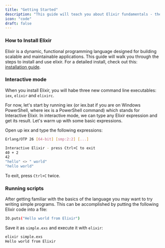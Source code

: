 ```yaml
---
title: "Getting Started"
description: "This guide will teach you about Elixir fundamentals - the language syntax, how to define modules, the common data structures in the language, and more. This chapter will focus on ensuring that Elixir is installed and that you can successfully run Elixir's Interactive Shell, called IEx."
icon: "code"
draft: false
---
```


### How to Install Elixir

Elixir is a dynamic, functional programming language designed for building scalable and maintainable applications. This guide will walk you through the steps to install and use elixir. For a detailed install, check out this: [installation guide](https://elixir-lang.org/install.html).

### Interactive mode

When you install Elixir, you will habe three new command line executables: `iex`, `elixir` and `elixirc`.

For now, let's start by running iex (or iex.bat if you are on Windows PowerShell, where iex is a PowerShell command) which stands for Interactive Elixir. In interactive mode, we can type any Elixir expression and get its result. Let's warm up with some basic expressions.

Open up iex and type the following expressions:

```bash
Erlang/OTP 26 [64-bit] [smp:2:2] [...]

Interactive Elixir - press Ctrl+C to exit
40 + 2
42
"hello" <> " world"
"hello world"
```
To exit, press `Ctrl+C` twice.

### Running scripts

After getting familiar with the basics of the language you may want to try writing simple programs. This can be accomplished by putting the following Elixir code into a file:

```bash
IO.puts("Hello world from Elixir")
```

Save it as `simple.exs` and execute it with `elixir`:
```bash
elixir simple.exs
Hello world from Elixir
```